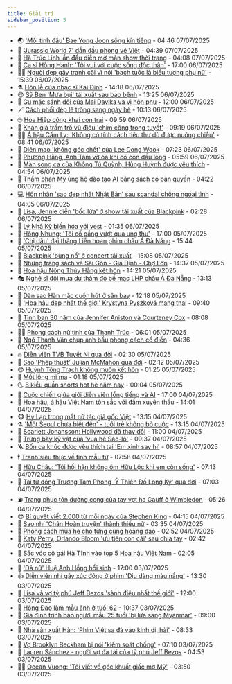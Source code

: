 ```yaml
---
title: Giải trí
sidebar_position: 5
---
```


<!-- vnexpress-giai-tri:START -->
- 🌏 [&#39;Mối tình đầu&#39; Bae Yong Joon sống kín tiếng](https://vnexpress.net/moi-tinh-dau-bae-yong-joon-song-kin-tieng-4910978.html) - 04:46 07/07/2025
- 💫 [&#39;Jurassic World 7&#39; dẫn đầu phòng vé Việt](https://vnexpress.net/jurassic-world-7-dan-dau-phong-ve-viet-4910936.html) - 04:39 07/07/2025
- 🌮 [Hà Trúc Linh lần đầu diễn mở màn show thời trang](https://vnexpress.net/ha-truc-linh-lan-dau-dien-mo-man-show-thoi-trang-4910968.html) - 04:08 07/07/2025
- 🧠 [Ca sĩ Hồng Hạnh: &#39;Tôi vui với cuộc sống độc thân&#39;](https://vnexpress.net/ca-si-hong-hanh-toi-vui-voi-cuoc-song-doc-than-4910710.html) - 17:00 06/07/2025
- 👨‍🏫 [Người đẹp gây tranh cãi vì nói &#39;bạch tuộc là biểu tượng phụ nữ&#39;](https://vnexpress.net/nguoi-dep-gay-tranh-cai-vi-noi-bach-tuoc-la-bieu-tuong-phu-nu-4910762.html) - 15:39 06/07/2025
- ⚗️ [Hôn lễ của nhạc sĩ Kai Đinh](https://vnexpress.net/hon-le-cua-nhac-si-kai-dinh-4910824.html) - 14:18 06/07/2025
- 😎 [Sỹ Ben &#39;Mưa bụi&#39; tái xuất sau bạo bệnh](https://vnexpress.net/sy-ben-mua-bui-tai-xuat-sau-bao-benh-4910813.html) - 13:25 06/07/2025
- 🫣 [Gu mặc sánh đôi của Mai Davika và vị hôn phu](https://vnexpress.net/gu-mac-sanh-doi-cua-mai-davika-va-vi-hon-phu-4910661.html) - 12:00 06/07/2025
- 🪄 [Cách phối dép lê trông sang ngày hè](https://vnexpress.net/cach-phoi-dep-le-trong-sang-ngay-he-4893560.html) - 10:13 06/07/2025
- 🤓 [Hòa Hiệp công khai con trai](https://vnexpress.net/hoa-hiep-cong-khai-con-trai-4910794.html) - 09:59 06/07/2025
- 🫶 [Khán giả trầm trồ vũ điệu &#39;chim công trong tuyết&#39;](https://vnexpress.net/khan-gia-tram-tro-vu-dieu-chim-cong-trong-tuyet-4910782.html) - 09:19 06/07/2025
- 🧑‍🏫 [Á hậu Cẩm Ly: &#39;Không có tính cách tiểu thư dù được nuông chiều&#39;](https://vnexpress.net/a-hau-cam-ly-khong-co-tinh-cach-tieu-thu-du-duoc-nuong-chieu-4906982.html) - 08:41 06/07/2025
- 🦄 [Diện mạo &#39;không góc chết&#39; của Lee Dong Wook](https://vnexpress.net/dien-mao-khong-goc-chet-cua-lee-dong-wook-4910648.html) - 07:23 06/07/2025
- 💫 [Phương Hằng, Anh Tâm vỡ òa khi có con đầu lòng](https://vnexpress.net/phuong-hang-anh-tam-vo-oa-khi-co-con-dau-long-4910752.html) - 05:59 06/07/2025
- 🎊 [Màn song ca của Khổng Tú Quỳnh, Hùng Huỳnh được yêu thích](https://vnexpress.net/man-song-ca-cua-khong-tu-quynh-hung-huynh-duoc-yeu-thich-4910733.html) - 04:54 06/07/2025
- 👹 [Thẩm phán Mỹ ủng hộ đào tạo AI bằng sách có bản quyền](https://vnexpress.net/tham-phan-my-ung-ho-dao-tao-ai-bang-sach-co-ban-quyen-4907048.html) - 04:22 06/07/2025
- 💻 [Hôn nhân &#39;sao đẹp nhất Nhật Bản&#39; sau scandal chồng ngoại tình](https://vnexpress.net/hon-nhan-sao-dep-nhat-nhat-ban-sau-scandal-chong-ngoai-tinh-4910709.html) - 04:05 06/07/2025
- 🤡 [Lisa, Jennie diễn &#39;bốc lửa&#39; ở show tái xuất của Blackpink](https://vnexpress.net/lisa-jennie-dien-boc-lua-o-show-tai-xuat-cua-blackpink-4910686.html) - 02:28 06/07/2025
- 🥰 [Lý Nhã Kỳ biến hóa với vest](https://vnexpress.net/ly-nha-ky-bien-hoa-voi-vest-4910571.html) - 01:35 06/07/2025
- 🚀 [Hồng Nhung: &#39;Tôi cố gắng vượt qua ung thư&#39;](https://vnexpress.net/hong-nhung-toi-co-gang-vuot-qua-ung-thu-4906524.html) - 17:00 05/07/2025
- 📝 [&#39;Chị dâu&#39; đại thắng Liên hoan phim châu Á Đà Nẵng](https://vnexpress.net/chi-dau-dai-thang-lien-hoan-phim-chau-a-da-nang-4910596.html) - 15:44 05/07/2025
- 🐲 [Blackpink &#39;bùng nổ&#39; ở concert tái xuất](https://vnexpress.net/blackpink-bung-no-o-concert-tai-xuat-4910615.html) - 15:08 05/07/2025
- 🎃 [Những trang sách về Sài Gòn - Gia Định - Chợ Lớn](https://vnexpress.net/nhung-trang-sach-ve-sai-gon-gia-dinh-cho-lon-4910139.html) - 14:37 05/07/2025
- 🤠 [Hoa hậu Nông Thúy Hằng kết hôn](https://vnexpress.net/hoa-hau-nong-thuy-hang-ket-hon-4910621.html) - 14:21 05/07/2025
- 🎭 [Nghệ sĩ đội mưa dự thảm đỏ bế mạc LHP châu Á Đà Nẵng](https://vnexpress.net/nghe-si-doi-mua-du-tham-do-be-mac-lhp-chau-a-da-nang-4910598.html) - 13:13 05/07/2025
- 🧰 [Dàn sao Hàn mặc cuốn hút ở sân bay](https://vnexpress.net/dan-sao-han-mac-cuon-hut-o-san-bay-4910377.html) - 12:18 05/07/2025
- 🦍 [&#39;Hoa hậu đẹp nhất thế giới&#39; Krystyna Pyszková mang thai](https://vnexpress.net/hoa-hau-dep-nhat-the-gioi-krystyna-pyszkova-mang-thai-4910555.html) - 09:40 05/07/2025
- 🌝 [Tình bạn 30 năm của Jennifer Aniston và Courteney Cox](https://vnexpress.net/tinh-ban-30-nam-cua-jennifer-aniston-va-courteney-cox-4909281.html) - 08:08 05/07/2025
- 🧑‍💻 [Phong cách nữ tính của Thanh Trúc](https://vnexpress.net/phong-cach-nu-tinh-cua-thanh-truc-4910450.html) - 06:01 05/07/2025
- 🥸 [Ngô Thanh Vân chụp ảnh bầu phong cách cổ điển](https://vnexpress.net/ngo-thanh-van-chup-anh-bau-phong-cach-co-dien-4910476.html) - 04:36 05/07/2025
- 🔥 [Diễn viên TVB Tuyết Ni qua đời](https://vnexpress.net/dien-vien-tvb-tuyet-ni-qua-doi-4910422.html) - 02:30 05/07/2025
- 🐎 [Sao &#39;Phép thuật&#39; Julian McMahon qua đời](https://vnexpress.net/sao-phep-thuat-julian-mcmahon-qua-doi-4910424.html) - 02:12 05/07/2025
- 😎 [Huỳnh Tông Trạch không muốn kết hôn](https://vnexpress.net/huynh-tong-trach-khong-muon-ket-hon-4910411.html) - 01:25 05/07/2025
- 🦄 [Mốt lông mi ma](https://vnexpress.net/mot-long-mi-ma-4910304.html) - 01:18 05/07/2025
- 🌜 [8 kiểu quần shorts hot hè năm nay](https://vnexpress.net/8-kieu-quan-shorts-hot-he-nam-nay-4903620.html) - 00:04 05/07/2025
- 🚦 [Cuộc chiến giữa giới diễn viên lồng tiếng và AI](https://vnexpress.net/cuoc-chien-giua-gioi-dien-vien-long-tieng-va-ai-4910027.html) - 17:00 04/07/2025
- 🧐 [Hoa hậu, á hậu Việt Nam tôn sắc với đầm xuyên thấu](https://vnexpress.net/hoa-hau-a-hau-viet-nam-ton-sac-voi-dam-xuyen-thau-4910342.html) - 14:01 04/07/2025
- 🐵 [Hy Lạp trong mắt nữ tác giả gốc Việt](https://vnexpress.net/hy-lap-trong-mat-nu-tac-gia-goc-viet-4907791.html) - 13:15 04/07/2025
- ⚗️ [&#39;Một Seoul chưa biết đến&#39; - tuổi trẻ không bỏ cuộc](https://vnexpress.net/giai-tri/phim/thu-vien-phim/our-unwritten-seoul-819) - 13:15 04/07/2025
- 👺 [Scarlett Johansson: Hollywood đã thay đổi](https://vnexpress.net/scarlett-johansson-hollywood-da-thay-doi-4909014.html) - 11:00 04/07/2025
- 🌊 [Trưng bày kỷ vật của &#39;vua hề Sác-lô&#39;](https://vnexpress.net/trung-bay-ky-vat-cua-vua-he-sac-lo-4909841.html) - 09:37 04/07/2025
- 🪜 [Bốn ca khúc được yêu thích tại &#39;Em xinh say hi&#39;](https://vnexpress.net/bon-ca-khuc-duoc-yeu-thich-tai-em-xinh-say-hi-4905668.html) - 08:57 04/07/2025
- 🕴 [Tranh siêu thực về tình mẫu tử](https://vnexpress.net/tranh-sieu-thuc-ve-tinh-mau-tu-4910036.html) - 07:58 04/07/2025
- 💃 [Hữu Châu: &#39;Tôi hối hận không ôm Hữu Lộc khi em còn sống&#39;](https://vnexpress.net/huu-chau-toi-hoi-han-khong-om-huu-loc-khi-em-con-song-4909216.html) - 07:13 04/07/2025
- 🦄 [Tài tử đóng Trương Tam Phong &#39;Ỷ Thiên Đồ Long Ký&#39; qua đời](https://vnexpress.net/tai-tu-dong-truong-tam-phong-y-thien-do-long-ky-qua-doi-4910122.html) - 07:03 04/07/2025
- ⛽️ [Trang phục tôn đường cong của tay vợt hạ Gauff ở Wimbledon](https://vnexpress.net/trang-phuc-ton-duong-cong-cua-tay-vot-ha-gauff-o-wimbledon-4909774.html) - 05:26 04/07/2025
- 😎 [Bí quyết viết 2.000 từ mỗi ngày của Stephen King](https://vnexpress.net/bi-quyet-viet-2-000-tu-moi-ngay-cua-stephen-king-4909325.html) - 04:15 04/07/2025
- 🌊 [Sao nhí &#39;Chân Hoàn truyện&#39; thành thiếu nữ](https://vnexpress.net/sao-nhi-chan-hoan-truyen-thanh-thieu-nu-4909979.html) - 03:35 04/07/2025
- 🐲 [Phong cách mùa hè cho từng cung hoàng đạo](https://vnexpress.net/phong-cach-mua-he-cho-tung-cung-hoang-dao-4905623.html) - 02:52 04/07/2025
- 💂 [Katy Perry, Orlando Bloom &#39;ưu tiên con cái&#39; sau chia tay](https://vnexpress.net/katy-perry-orlando-bloom-uu-tien-con-cai-sau-chia-tay-4909885.html) - 02:42 04/07/2025
- 🙉 [Sắc vóc cô gái Hà Tĩnh vào top 5 Hoa hậu Việt Nam](https://vnexpress.net/sac-voc-co-gai-ha-tinh-vao-top-5-hoa-hau-viet-nam-4909630.html) - 02:05 04/07/2025
- 💪 [&#39;Đả nữ&#39; Huệ Anh Hồng hồi sinh](https://vnexpress.net/da-nu-hue-anh-hong-hoi-sinh-4908057.html) - 17:00 03/07/2025
- 👍 [Diễn viên nhí gây xúc động ở phim &#39;Dịu dàng màu nắng&#39;](https://vnexpress.net/dien-vien-nhi-gay-xuc-dong-o-phim-diu-dang-mau-nang-4909450.html) - 13:30 03/07/2025
- 💪 [Lisa và vợ tỷ phú Jeff Bezos &#39;sành điệu nhất thế giới&#39;](https://vnexpress.net/lisa-va-vo-ty-phu-jeff-bezos-sanh-dieu-nhat-the-gioi-4909769.html) - 12:00 03/07/2025
- 💄 [Hồng Đào làm mẫu ảnh ở tuổi 62](https://vnexpress.net/hong-dao-lam-mau-anh-o-tuoi-62-4909691.html) - 10:37 03/07/2025
- 🦩 [Gia đình trình báo người mẫu 25 tuổi &#39;bị lừa sang Myanmar&#39;](https://vnexpress.net/gia-dinh-trinh-bao-nguoi-mau-25-tuoi-bi-lua-sang-myanmar-4909681.html) - 09:00 03/07/2025
- 🥸 [Nhà sản xuất Hàn: &#39;Phim Việt sa đà vào kinh dị, hài&#39;](https://vnexpress.net/nha-san-xuat-han-phim-viet-sa-da-vao-kinh-di-hai-4909091.html) - 08:33 03/07/2025
- 🧰 [Vợ Brooklyn Beckham bị nói &#39;kiểm soát chồng&#39;](https://vnexpress.net/vo-brooklyn-beckham-bi-noi-kiem-soat-chong-4909462.html) - 07:10 03/07/2025
- 💼 [Lauren Sánchez - người vợ đa tài của tỷ phú Jeff Bezos](https://vnexpress.net/lauren-sanchez-nguoi-vo-da-tai-cua-ty-phu-jeff-bezos-4907963.html) - 04:53 03/07/2025
- 🧑‍💻 [Ocean Vuong: &#39;Tôi viết về góc khuất giấc mơ Mỹ&#39;](https://vnexpress.net/ocean-vuong-toi-viet-ve-goc-khuat-giac-mo-my-4908013.html) - 03:50 03/07/2025<!-- vnexpress-giai-tri:END -->

